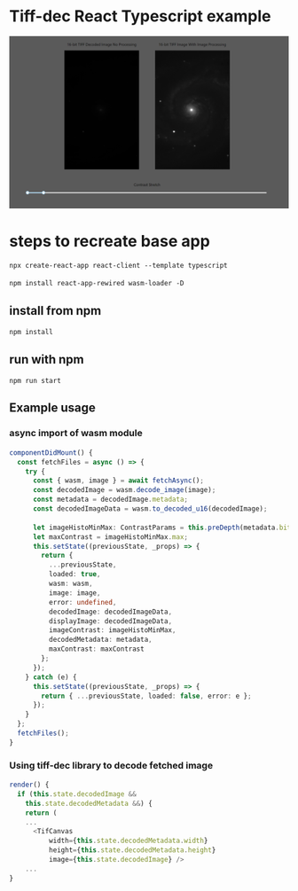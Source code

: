 # Tiff-dec React Typescript example

![App in Browser](https://github.com/Schweeble/tiff-dec/blob/main/examples/ts/example.PNG)
# steps to recreate base app

```
npx create-react-app react-client --template typescript

npm install react-app-rewired wasm-loader -D
```

## install from npm

```
npm install
```

## run with npm

```
npm run start
```

## Example usage

### async import of wasm module
```typescript
componentDidMount() {
  const fetchFiles = async () => {
    try {
      const { wasm, image } = await fetchAsync();
      const decodedImage = wasm.decode_image(image);
      const metadata = decodedImage.metadata;
      const decodedImageData = wasm.to_decoded_u16(decodedImage);

      let imageHistoMinMax: ContrastParams = this.preDepth(metadata.bit_depth, wasm);
      let maxContrast = imageHistoMinMax.max;
      this.setState((previousState, _props) => {
        return {
          ...previousState,
          loaded: true,
          wasm: wasm,
          image: image,
          error: undefined,
          decodedImage: decodedImageData,
          displayImage: decodedImageData,
          imageContrast: imageHistoMinMax,
          decodedMetadata: metadata,
          maxContrast: maxContrast
        };
      });
    } catch (e) {
      this.setState((previousState, _props) => {
        return { ...previousState, loaded: false, error: e };
      });
    }
  };
  fetchFiles();
}

```

### Using tiff-dec library to decode fetched image
```typescript
render() {
  if (this.state.decodedImage &&
    this.state.decodedMetadata &&) {
    return (
    ...
      <TifCanvas
          width={this.state.decodedMetadata.width}
          height={this.state.decodedMetadata.height}
          image={this.state.decodedImage} />
    ...
}
```
